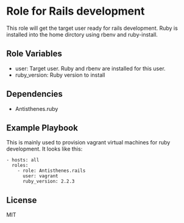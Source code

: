 Role for Rails development
==========================

This role will get the target user ready for rails development. Ruby is installed into
the home dirctory using rbenv and ruby-install. 

Role Variables
--------------

  - user: Target user. Ruby and rbenv are installed for this user. 
  - ruby_version: Ruby version to install


Dependencies
------------

  - Antisthenes.ruby

Example Playbook
----------------

This is mainly used to provision vagrant virtual machines for ruby development. It looks like this: 

    - hosts: all
      roles: 
        - role: Antisthenes.rails
          user: vagrant
          ruby_version: 2.2.3

License
-------

MIT
